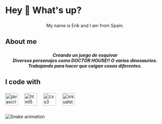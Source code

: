 <h1 align="left">Hey 👋 What's up?</h1>

###

<p align="center">My name is Erik and I am from Spain.</p>

###

<h2 align="left">About me</h2>

###

<h5 align="center">Creando un juego de esquivar<br>Diversos personajes como DOCTOR HOUSE!! O varios dinosaurios.<br>Trabajando para hacer que caigan cosas diferentes.</h5>

###

<h2 align="left">I code with</h2>

###

<div align="left">
  <img src="https://cdn.jsdelivr.net/gh/devicons/devicon/icons/javascript/javascript-original.svg" height="40" alt="javascript logo"  />
  <img width="12" />
  <img src="https://cdn.jsdelivr.net/gh/devicons/devicon/icons/html5/html5-original.svg" height="40" alt="html5 logo"  />
  <img width="12" />
  <img src="https://cdn.jsdelivr.net/gh/devicons/devicon/icons/css3/css3-original.svg" height="40" alt="css3 logo"  />
  <img width="12" />
  <img src="https://cdn.jsdelivr.net/gh/devicons/devicon/icons/visualstudio/visualstudio-plain.svg" height="40" alt="visualstudio logo"  />
</div>

###

<img src="https://raw.githubusercontent.com/Hum4n0-erik/Hum4n0-erik/output/snake.svg" alt="Snake animation" />

###
